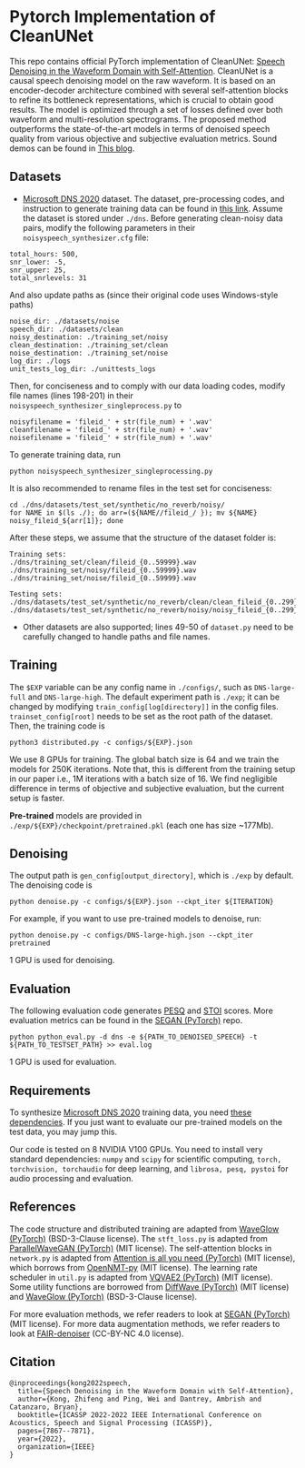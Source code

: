 # Pytorch Implementation of CleanUNet

This repo contains official PyTorch implementation of CleanUNet: [Speech Denoising in the Waveform Domain with Self-Attention](https://arxiv.org/abs/2202.07790). CleanUNet is a causal speech denoising
model on the raw waveform. It is based
on an encoder-decoder architecture combined with several
self-attention blocks to refine its bottleneck representations,
which is crucial to obtain good results. The model is optimized
through a set of losses defined over both waveform and multi-resolution spectrograms. The proposed method outperforms
the state-of-the-art models in terms of denoised speech quality
from various objective and subjective evaluation metrics. Sound demos can be found in [This blog](https://nv-adlr.github.io/projects/cleanunet/).

## Datasets

- [Microsoft DNS 2020](https://arxiv.org/ftp/arxiv/papers/2005/2005.13981.pdf) dataset. The dataset, pre-processing codes, and instruction to generate training data can be found in [this link](https://github.com/microsoft/DNS-Challenge/tree/interspeech2020/master). Assume the dataset is stored under ```./dns```. Before generating clean-noisy data pairs, modify the following parameters in their ```noisyspeech_synthesizer.cfg``` file: 
```
total_hours: 500, 
snr_lower: -5, 
snr_upper: 25, 
total_snrlevels: 31
```
And also update paths as (since their original code uses Windows-style paths)
```
noise_dir: ./datasets/noise
speech_dir: ./datasets/clean
noisy_destination: ./training_set/noisy
clean_destination: ./training_set/clean
noise_destination: ./training_set/noise
log_dir: ./logs
unit_tests_log_dir: ./unittests_logs
```
Then, for conciseness and to comply with our data loading codes, modify file names (lines 198-201) in their ```noisyspeech_synthesizer_singleprocess.py``` to 
```
noisyfilename = 'fileid_' + str(file_num) + '.wav'
cleanfilename = 'fileid_' + str(file_num) + '.wav'
noisefilename = 'fileid_' + str(file_num) + '.wav'
```
To generate training data, run 
```
python noisyspeech_synthesizer_singleprocessing.py
```
It is also recommended to rename files in the test set for conciseness:
```
cd ./dns/datasets/test_set/synthetic/no_reverb/noisy/
for NAME in $(ls ./); do arr=(${NAME//fileid_/ }); mv ${NAME} noisy_fileid_${arr[1]}; done 
```

After these steps, we assume that the structure of the dataset folder is:
```
Training sets: 
./dns/training_set/clean/fileid_{0..59999}.wav
./dns/training_set/noisy/fileid_{0..59999}.wav
./dns/training_set/noise/fileid_{0..59999}.wav

Testing sets:
./dns/datasets/test_set/synthetic/no_reverb/clean/clean_fileid_{0..299}.wav
./dns/datasets/test_set/synthetic/no_reverb/noisy/noisy_fileid_{0..299}.wav
```

- Other datasets are also supported; lines 49-50 of ```dataset.py``` need to be carefully changed to handle paths and file names.

## Training

The ```$EXP``` variable can be any config name in ```./configs/```, such as ```DNS-large-full``` and ```DNS-large-high```. The default experiment path is ```./exp```; it can be changed by modifying ```train_config[log[directory]]``` in the config files. ```trainset_config[root]``` needs to be set as the root path of the dataset. Then, the training code is

```python3 distributed.py -c configs/${EXP}.json```

We use 8 GPUs for training. The global batch size is 64 and we train the models for 250K iterations. Note that, this is different from the training setup in our paper i.e., 1M iterations with a batch size of 16. We find negligible difference in terms of objective and subjective evaluation, but the current setup is faster.

**Pre-trained** models are provided in ```./exp/${EXP}/checkpoint/pretrained.pkl``` (each one has size ~177Mb).


## Denoising

The output path is ```gen_config[output_directory]```, which is ```./exp``` by default. The denoising code is

```python denoise.py -c configs/${EXP}.json --ckpt_iter ${ITERATION}```

For example, if you want to use pre-trained models to denoise, run:

```python denoise.py -c configs/DNS-large-high.json --ckpt_iter pretrained```

1 GPU is used for denoising.

## Evaluation

The following evaluation code generates [PESQ](https://www.itu.int/rec/T-REC-P.862) and [STOI](https://ceestaal.nl/code/) scores. More evaluation metrics can be found in the [SEGAN (PyTorch)](https://github.com/santi-pdp/segan_pytorch) repo.

```python python_eval.py -d dns -e ${PATH_TO_DENOISED_SPEECH} -t ${PATH_TO_TESTSET_PATH} >> eval.log```

1 GPU is used for evaluation.

## Requirements

To synthesize [Microsoft DNS 2020](https://arxiv.org/ftp/arxiv/papers/2005/2005.13981.pdf) training data, you need [these dependencies](https://github.com/microsoft/DNS-Challenge/blob/interspeech2020/master/requirements.txt). If you just want to evaluate our pre-trained models on the test data, you may jump this.

Our code is tested on 8 NVIDIA V100 GPUs. You need to install very standard dependencies: ```numpy``` and ```scipy``` for scientific computing, ```torch, torchvision, torchaudio``` for deep learning, and ```librosa, pesq, pystoi``` for audio processing and evaluation.

## References

The code structure and distributed training are adapted from [WaveGlow (PyTorch)](https://github.com/NVIDIA/waveglow) (BSD-3-Clause license). The ```stft_loss.py``` is adapted from [ParallelWaveGAN (PyTorch)](https://github.com/kan-bayashi/ParallelWaveGAN) (MIT license). The self-attention blocks in ```network.py``` is adapted from [Attention is all you need (PyTorch)](https://github.com/jadore801120/attention-is-all-you-need-pytorch) (MIT license), which borrows from [OpenNMT-py](https://github.com/OpenNMT/OpenNMT-py) (MIT license). The learning rate scheduler in ```util.py``` is adapted from [VQVAE2 (PyTorch)](https://github.com/rosinality/vq-vae-2-pytorch) (MIT license). Some utility functions are borrowed from [DiffWave (PyTorch)](https://github.com/philsyn/DiffWave-Vocoder) (MIT license) and [WaveGlow (PyTorch)](https://github.com/NVIDIA/waveglow) (BSD-3-Clause license).

For more evaluation methods, we refer readers to look at [SEGAN (PyTorch)](https://github.com/santi-pdp/segan_pytorch/blob/master/segan/utils.py) (MIT license). For more data augmentation methods, we refer readers to look at [FAIR-denoiser](https://github.com/facebookresearch/denoiser/blob/main/denoiser/augment.py) (CC-BY-NC 4.0 license). 

## Citation

```
@inproceedings{kong2022speech,
  title={Speech Denoising in the Waveform Domain with Self-Attention},
  author={Kong, Zhifeng and Ping, Wei and Dantrey, Ambrish and Catanzaro, Bryan},
  booktitle={ICASSP 2022-2022 IEEE International Conference on Acoustics, Speech and Signal Processing (ICASSP)},
  pages={7867--7871},
  year={2022},
  organization={IEEE}
}
```